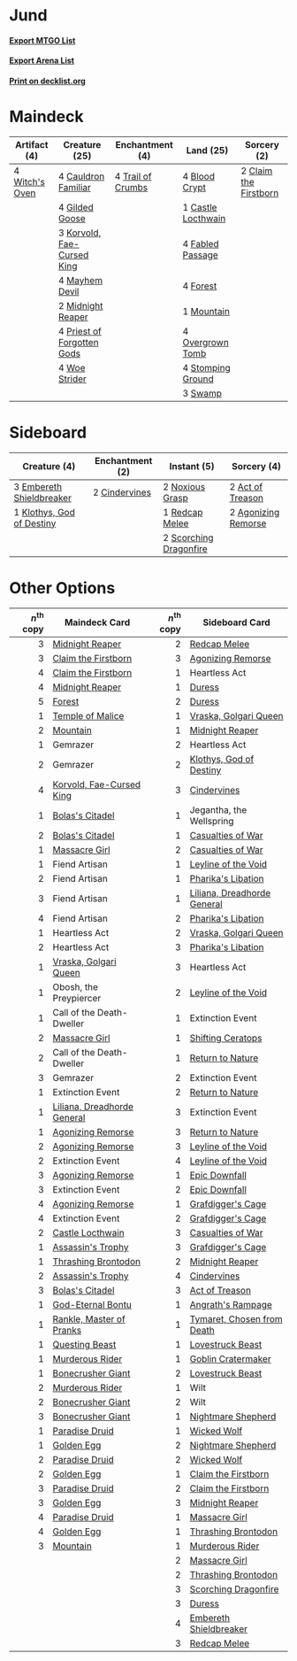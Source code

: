 # Jund

#### [Export MTGO List](../collection/Jund/Jund.txt)
#### [Export Arena List](../collection/Jund/Jund_arena.txt)
#### [Print on decklist.org](http://decklist.org/?deckmain=4%09Blood%20Crypt%0A1%09Castle%20Locthwain%0A4%09Cauldron%20Familiar%0A2%09Claim%20the%20Firstborn%0A4%09Fabled%20Passage%0A4%09Forest%0A4%09Gilded%20Goose%0A3%09Korvold,%20Fae-Cursed%20King%0A4%09Mayhem%20Devil%0A2%09Midnight%20Reaper%0A1%09Mountain%0A4%09Overgrown%20Tomb%0A4%09Priest%20of%20Forgotten%20Gods%0A4%09Stomping%20Ground%0A3%09Swamp%0A4%09Trail%20of%20Crumbs%0A4%09Witch's%20Oven%0A4%09Woe%20Strider&deckside=2%09Act%20of%20Treason%0A2%09Agonizing%20Remorse%0A2%09Cindervines%0A3%09Embereth%20Shieldbreaker%0A1%09Klothys,%20God%20of%20Destiny%0A2%09Noxious%20Grasp%0A1%09Redcap%20Melee%0A2%09Scorching%20Dragonfire)
# Maindeck

|                                      Artifact (4)                                       |                                            Creature (25)                                            |                                      Enchantment (4)                                       |                                          Land (25)                                          |                                          Sorcery (2)                                           |
|-----------------------------------------------------------------------------------------|-----------------------------------------------------------------------------------------------------|--------------------------------------------------------------------------------------------|---------------------------------------------------------------------------------------------|------------------------------------------------------------------------------------------------|
|4 [Witch's Oven](http://gatherer.wizards.com/Pages/Card/Details.aspx?multiverseid=473199)|4 [Cauldron Familiar](http://gatherer.wizards.com/Pages/Card/Details.aspx?multiverseid=473043)       |4 [Trail of Crumbs](http://gatherer.wizards.com/Pages/Card/Details.aspx?multiverseid=473141)|4 [Blood Crypt](http://gatherer.wizards.com/Pages/Card/Details.aspx?multiverseid=97102)      |2 [Claim the Firstborn](http://gatherer.wizards.com/Pages/Card/Details.aspx?multiverseid=473080)|
|                                                                                         |4 [Gilded Goose](http://gatherer.wizards.com/Pages/Card/Details.aspx?multiverseid=473122)            |                                                                                            |1 [Castle Locthwain](http://gatherer.wizards.com/Pages/Card/Details.aspx?multiverseid=473203)|                                                                                                |
|                                                                                         |3 [Korvold, Fae-Cursed King](http://gatherer.wizards.com/Pages/Card/Details.aspx?multiverseid=476047)|                                                                                            |4 [Fabled Passage](http://gatherer.wizards.com/Pages/Card/Details.aspx?multiverseid=473206)  |                                                                                                |
|                                                                                         |4 [Mayhem Devil](http://gatherer.wizards.com/Pages/Card/Details.aspx?multiverseid=461131)            |                                                                                            |4 [Forest](http://gatherer.wizards.com/Pages/Card/Details.aspx?multiverseid=439860)          |                                                                                                |
|                                                                                         |2 [Midnight Reaper](http://gatherer.wizards.com/Pages/Card/Details.aspx?multiverseid=452827)         |                                                                                            |1 [Mountain](http://gatherer.wizards.com/Pages/Card/Details.aspx?multiverseid=439859)        |                                                                                                |
|                                                                                         |4 [Priest of Forgotten Gods](http://gatherer.wizards.com/Pages/Card/Details.aspx?multiverseid=457227)|                                                                                            |4 [Overgrown Tomb](http://gatherer.wizards.com/Pages/Card/Details.aspx?multiverseid=405103)  |                                                                                                |
|                                                                                         |4 [Woe Strider](http://gatherer.wizards.com/Pages/Card/Details.aspx?multiverseid=476374)             |                                                                                            |4 [Stomping Ground](http://gatherer.wizards.com/Pages/Card/Details.aspx?multiverseid=405110) |                                                                                                |
|                                                                                         |                                                                                                     |                                                                                            |3 [Swamp](http://gatherer.wizards.com/Pages/Card/Details.aspx?multiverseid=439858)           |                                                                                                |


# Sideboard

|                                            Creature (4)                                            |                                    Enchantment (2)                                     |                                           Instant (5)                                           |                                         Sorcery (4)                                          |
|----------------------------------------------------------------------------------------------------|----------------------------------------------------------------------------------------|-------------------------------------------------------------------------------------------------|----------------------------------------------------------------------------------------------|
|3 [Embereth Shieldbreaker](http://gatherer.wizards.com/Pages/Card/Details.aspx?multiverseid=473084) |2 [Cindervines](http://gatherer.wizards.com/Pages/Card/Details.aspx?multiverseid=457305)|2 [Noxious Grasp](http://gatherer.wizards.com/Pages/Card/Details.aspx?multiverseid=466864)       |2 [Act of Treason](http://gatherer.wizards.com/Pages/Card/Details.aspx?multiverseid=442107)   |
|1 [Klothys, God of Destiny](http://gatherer.wizards.com/Pages/Card/Details.aspx?multiverseid=476471)|                                                                                        |1 [Redcap Melee](http://gatherer.wizards.com/Pages/Card/Details.aspx?multiverseid=473097)        |2 [Agonizing Remorse](http://gatherer.wizards.com/Pages/Card/Details.aspx?multiverseid=476334)|
|                                                                                                    |                                                                                        |2 [Scorching Dragonfire](http://gatherer.wizards.com/Pages/Card/Details.aspx?multiverseid=473101)|                                                                                              |


# Other Options

|*n*<sup>th</sup> copy|                                            Maindeck Card                                             |*n*<sup>th</sup> copy|                                            Sideboard Card                                            |
|--------------------:|------------------------------------------------------------------------------------------------------|--------------------:|------------------------------------------------------------------------------------------------------|
|                    3|[Midnight Reaper](http://gatherer.wizards.com/Pages/Card/Details.aspx?multiverseid=452827)            |                    2|[Redcap Melee](http://gatherer.wizards.com/Pages/Card/Details.aspx?multiverseid=473097)               |
|                    3|[Claim the Firstborn](http://gatherer.wizards.com/Pages/Card/Details.aspx?multiverseid=473080)        |                    3|[Agonizing Remorse](http://gatherer.wizards.com/Pages/Card/Details.aspx?multiverseid=476334)          |
|                    4|[Claim the Firstborn](http://gatherer.wizards.com/Pages/Card/Details.aspx?multiverseid=473080)        |                    1|Heartless Act                                                                                         |
|                    4|[Midnight Reaper](http://gatherer.wizards.com/Pages/Card/Details.aspx?multiverseid=452827)            |                    1|[Duress](http://gatherer.wizards.com/Pages/Card/Details.aspx?multiverseid=14557)                      |
|                    5|[Forest](http://gatherer.wizards.com/Pages/Card/Details.aspx?multiverseid=439860)                     |                    2|[Duress](http://gatherer.wizards.com/Pages/Card/Details.aspx?multiverseid=14557)                      |
|                    1|[Temple of Malice](http://gatherer.wizards.com/Pages/Card/Details.aspx?multiverseid=378536)           |                    1|[Vraska, Golgari Queen](http://gatherer.wizards.com/Pages/Card/Details.aspx?multiverseid=452963)      |
|                    2|[Mountain](http://gatherer.wizards.com/Pages/Card/Details.aspx?multiverseid=439859)                   |                    1|[Midnight Reaper](http://gatherer.wizards.com/Pages/Card/Details.aspx?multiverseid=452827)            |
|                    1|Gemrazer                                                                                              |                    2|Heartless Act                                                                                         |
|                    2|Gemrazer                                                                                              |                    2|[Klothys, God of Destiny](http://gatherer.wizards.com/Pages/Card/Details.aspx?multiverseid=476471)    |
|                    4|[Korvold, Fae-Cursed King](http://gatherer.wizards.com/Pages/Card/Details.aspx?multiverseid=476047)   |                    3|[Cindervines](http://gatherer.wizards.com/Pages/Card/Details.aspx?multiverseid=457305)                |
|                    1|[Bolas's Citadel](http://gatherer.wizards.com/Pages/Card/Details.aspx?multiverseid=461006)            |                    1|Jegantha, the Wellspring                                                                              |
|                    2|[Bolas's Citadel](http://gatherer.wizards.com/Pages/Card/Details.aspx?multiverseid=461006)            |                    1|[Casualties of War](http://gatherer.wizards.com/Pages/Card/Details.aspx?multiverseid=461114)          |
|                    1|[Massacre Girl](http://gatherer.wizards.com/Pages/Card/Details.aspx?multiverseid=461026)              |                    2|[Casualties of War](http://gatherer.wizards.com/Pages/Card/Details.aspx?multiverseid=461114)          |
|                    1|Fiend Artisan                                                                                         |                    1|[Leyline of the Void](http://gatherer.wizards.com/Pages/Card/Details.aspx?multiverseid=107682)        |
|                    2|Fiend Artisan                                                                                         |                    1|[Pharika's Libation](http://gatherer.wizards.com/Pages/Card/Details.aspx?multiverseid=476362)         |
|                    3|Fiend Artisan                                                                                         |                    1|[Liliana, Dreadhorde General](http://gatherer.wizards.com/Pages/Card/Details.aspx?multiverseid=461024)|
|                    4|Fiend Artisan                                                                                         |                    2|[Pharika's Libation](http://gatherer.wizards.com/Pages/Card/Details.aspx?multiverseid=476362)         |
|                    1|Heartless Act                                                                                         |                    2|[Vraska, Golgari Queen](http://gatherer.wizards.com/Pages/Card/Details.aspx?multiverseid=452963)      |
|                    2|Heartless Act                                                                                         |                    3|[Pharika's Libation](http://gatherer.wizards.com/Pages/Card/Details.aspx?multiverseid=476362)         |
|                    1|[Vraska, Golgari Queen](http://gatherer.wizards.com/Pages/Card/Details.aspx?multiverseid=452963)      |                    3|Heartless Act                                                                                         |
|                    1|Obosh, the Preypiercer                                                                                |                    2|[Leyline of the Void](http://gatherer.wizards.com/Pages/Card/Details.aspx?multiverseid=107682)        |
|                    1|Call of the Death-Dweller                                                                             |                    1|Extinction Event                                                                                      |
|                    2|[Massacre Girl](http://gatherer.wizards.com/Pages/Card/Details.aspx?multiverseid=461026)              |                    1|[Shifting Ceratops](http://gatherer.wizards.com/Pages/Card/Details.aspx?multiverseid=466948)          |
|                    2|Call of the Death-Dweller                                                                             |                    1|[Return to Nature](http://gatherer.wizards.com/Pages/Card/Details.aspx?multiverseid=461102)           |
|                    3|Gemrazer                                                                                              |                    2|Extinction Event                                                                                      |
|                    1|Extinction Event                                                                                      |                    2|[Return to Nature](http://gatherer.wizards.com/Pages/Card/Details.aspx?multiverseid=461102)           |
|                    1|[Liliana, Dreadhorde General](http://gatherer.wizards.com/Pages/Card/Details.aspx?multiverseid=461024)|                    3|Extinction Event                                                                                      |
|                    1|[Agonizing Remorse](http://gatherer.wizards.com/Pages/Card/Details.aspx?multiverseid=476334)          |                    3|[Return to Nature](http://gatherer.wizards.com/Pages/Card/Details.aspx?multiverseid=461102)           |
|                    2|[Agonizing Remorse](http://gatherer.wizards.com/Pages/Card/Details.aspx?multiverseid=476334)          |                    3|[Leyline of the Void](http://gatherer.wizards.com/Pages/Card/Details.aspx?multiverseid=107682)        |
|                    2|Extinction Event                                                                                      |                    4|[Leyline of the Void](http://gatherer.wizards.com/Pages/Card/Details.aspx?multiverseid=107682)        |
|                    3|[Agonizing Remorse](http://gatherer.wizards.com/Pages/Card/Details.aspx?multiverseid=476334)          |                    1|[Epic Downfall](http://gatherer.wizards.com/Pages/Card/Details.aspx?multiverseid=473047)              |
|                    3|Extinction Event                                                                                      |                    2|[Epic Downfall](http://gatherer.wizards.com/Pages/Card/Details.aspx?multiverseid=473047)              |
|                    4|[Agonizing Remorse](http://gatherer.wizards.com/Pages/Card/Details.aspx?multiverseid=476334)          |                    1|[Grafdigger's Cage](http://gatherer.wizards.com/Pages/Card/Details.aspx?multiverseid=278452)          |
|                    4|Extinction Event                                                                                      |                    2|[Grafdigger's Cage](http://gatherer.wizards.com/Pages/Card/Details.aspx?multiverseid=278452)          |
|                    2|[Castle Locthwain](http://gatherer.wizards.com/Pages/Card/Details.aspx?multiverseid=473203)           |                    3|[Casualties of War](http://gatherer.wizards.com/Pages/Card/Details.aspx?multiverseid=461114)          |
|                    1|[Assassin's Trophy](http://gatherer.wizards.com/Pages/Card/Details.aspx?multiverseid=452902)          |                    3|[Grafdigger's Cage](http://gatherer.wizards.com/Pages/Card/Details.aspx?multiverseid=278452)          |
|                    1|[Thrashing Brontodon](http://gatherer.wizards.com/Pages/Card/Details.aspx?multiverseid=456570)        |                    2|[Midnight Reaper](http://gatherer.wizards.com/Pages/Card/Details.aspx?multiverseid=452827)            |
|                    2|[Assassin's Trophy](http://gatherer.wizards.com/Pages/Card/Details.aspx?multiverseid=452902)          |                    4|[Cindervines](http://gatherer.wizards.com/Pages/Card/Details.aspx?multiverseid=457305)                |
|                    3|[Bolas's Citadel](http://gatherer.wizards.com/Pages/Card/Details.aspx?multiverseid=461006)            |                    3|[Act of Treason](http://gatherer.wizards.com/Pages/Card/Details.aspx?multiverseid=442107)             |
|                    1|[God-Eternal Bontu](http://gatherer.wizards.com/Pages/Card/Details.aspx?multiverseid=461019)          |                    1|[Angrath's Rampage](http://gatherer.wizards.com/Pages/Card/Details.aspx?multiverseid=461112)          |
|                    1|[Rankle, Master of Pranks](http://gatherer.wizards.com/Pages/Card/Details.aspx?multiverseid=473063)   |                    1|[Tymaret, Chosen from Death](http://gatherer.wizards.com/Pages/Card/Details.aspx?multiverseid=476370) |
|                    1|[Questing Beast](http://gatherer.wizards.com/Pages/Card/Details.aspx?multiverseid=473133)             |                    1|[Lovestruck Beast](http://gatherer.wizards.com/Pages/Card/Details.aspx?multiverseid=473127)           |
|                    1|[Murderous Rider](http://gatherer.wizards.com/Pages/Card/Details.aspx?multiverseid=473059)            |                    1|[Goblin Cratermaker](http://gatherer.wizards.com/Pages/Card/Details.aspx?multiverseid=452853)         |
|                    1|[Bonecrusher Giant](http://gatherer.wizards.com/Pages/Card/Details.aspx?multiverseid=473077)          |                    2|[Lovestruck Beast](http://gatherer.wizards.com/Pages/Card/Details.aspx?multiverseid=473127)           |
|                    2|[Murderous Rider](http://gatherer.wizards.com/Pages/Card/Details.aspx?multiverseid=473059)            |                    1|Wilt                                                                                                  |
|                    2|[Bonecrusher Giant](http://gatherer.wizards.com/Pages/Card/Details.aspx?multiverseid=473077)          |                    2|Wilt                                                                                                  |
|                    3|[Bonecrusher Giant](http://gatherer.wizards.com/Pages/Card/Details.aspx?multiverseid=473077)          |                    1|[Nightmare Shepherd](http://gatherer.wizards.com/Pages/Card/Details.aspx?multiverseid=476359)         |
|                    1|[Paradise Druid](http://gatherer.wizards.com/Pages/Card/Details.aspx?multiverseid=461098)             |                    1|[Wicked Wolf](http://gatherer.wizards.com/Pages/Card/Details.aspx?multiverseid=473143)                |
|                    1|[Golden Egg](http://gatherer.wizards.com/Pages/Card/Details.aspx?multiverseid=473182)                 |                    2|[Nightmare Shepherd](http://gatherer.wizards.com/Pages/Card/Details.aspx?multiverseid=476359)         |
|                    2|[Paradise Druid](http://gatherer.wizards.com/Pages/Card/Details.aspx?multiverseid=461098)             |                    2|[Wicked Wolf](http://gatherer.wizards.com/Pages/Card/Details.aspx?multiverseid=473143)                |
|                    2|[Golden Egg](http://gatherer.wizards.com/Pages/Card/Details.aspx?multiverseid=473182)                 |                    1|[Claim the Firstborn](http://gatherer.wizards.com/Pages/Card/Details.aspx?multiverseid=473080)        |
|                    3|[Paradise Druid](http://gatherer.wizards.com/Pages/Card/Details.aspx?multiverseid=461098)             |                    2|[Claim the Firstborn](http://gatherer.wizards.com/Pages/Card/Details.aspx?multiverseid=473080)        |
|                    3|[Golden Egg](http://gatherer.wizards.com/Pages/Card/Details.aspx?multiverseid=473182)                 |                    3|[Midnight Reaper](http://gatherer.wizards.com/Pages/Card/Details.aspx?multiverseid=452827)            |
|                    4|[Paradise Druid](http://gatherer.wizards.com/Pages/Card/Details.aspx?multiverseid=461098)             |                    1|[Massacre Girl](http://gatherer.wizards.com/Pages/Card/Details.aspx?multiverseid=461026)              |
|                    4|[Golden Egg](http://gatherer.wizards.com/Pages/Card/Details.aspx?multiverseid=473182)                 |                    1|[Thrashing Brontodon](http://gatherer.wizards.com/Pages/Card/Details.aspx?multiverseid=456570)        |
|                    3|[Mountain](http://gatherer.wizards.com/Pages/Card/Details.aspx?multiverseid=439859)                   |                    1|[Murderous Rider](http://gatherer.wizards.com/Pages/Card/Details.aspx?multiverseid=473059)            |
|                     |                                                                                                      |                    2|[Massacre Girl](http://gatherer.wizards.com/Pages/Card/Details.aspx?multiverseid=461026)              |
|                     |                                                                                                      |                    2|[Thrashing Brontodon](http://gatherer.wizards.com/Pages/Card/Details.aspx?multiverseid=456570)        |
|                     |                                                                                                      |                    3|[Scorching Dragonfire](http://gatherer.wizards.com/Pages/Card/Details.aspx?multiverseid=473101)       |
|                     |                                                                                                      |                    3|[Duress](http://gatherer.wizards.com/Pages/Card/Details.aspx?multiverseid=14557)                      |
|                     |                                                                                                      |                    4|[Embereth Shieldbreaker](http://gatherer.wizards.com/Pages/Card/Details.aspx?multiverseid=473084)     |
|                     |                                                                                                      |                    3|[Redcap Melee](http://gatherer.wizards.com/Pages/Card/Details.aspx?multiverseid=473097)               |

